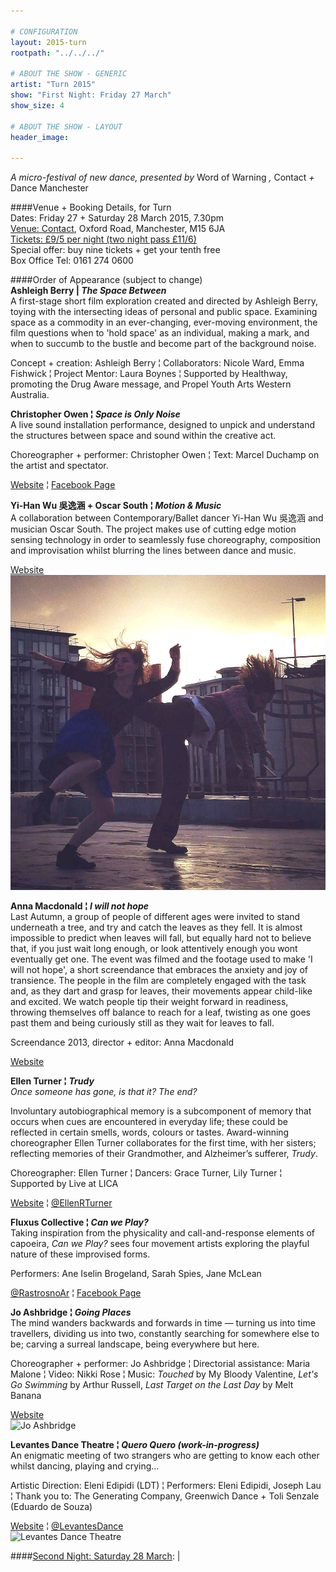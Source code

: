 ```yaml
---

# CONFIGURATION
layout: 2015-turn
rootpath: "../../../"

# ABOUT THE SHOW - GENERIC
artist: "Turn 2015"
show: "First Night: Friday 27 March"
show_size: 4

# ABOUT THE SHOW - LAYOUT
header_image:

---
```

*A micro-festival of new dance, presented by* Word of Warning *,* Contact *+* Dance Manchester       
     
####Venue + Booking Details, for Turn        
Dates: Friday 27 + Saturday 28 March 2015, 7.30pm    
[Venue: Contact](http://contactmcr.com/visit/getting-here), Oxford Road, Manchester, M15 6JA    
[Tickets: £9/5 per night (two night pass £11/6)](http://contactmcr.com/whats-on/30697-turn-2015/booking)        
Special offer: buy nine tickets + get your tenth free    
Box Office Tel: 0161 274 0600    
        
####Order of Appearance (subject to change)      
**Ashleigh Berry | *The Space Between***          
A first-stage short film exploration created and directed by Ashleigh Berry, toying with the intersecting ideas of personal and public space. Examining space as a commodity in an ever-changing, ever-moving environment, the film questions when to 'hold space' as an individual, making a mark, and when to succumb to the bustle and become part of the background noise.

Concept + creation: Ashleigh Berry ¦ Collaborators: Nicole Ward, Emma Fishwick ¦ Project Mentor: Laura Boynes ¦ Supported by Healthway, promoting the Drug Aware message, and Propel Youth Arts Western Australia.        
          
**Christopher Owen ¦ *Space is Only Noise***           
A live sound installation performance, designed to unpick and understand the structures between space and sound within the creative act.       
        
Choreographer + performer: Christopher Owen ¦ Text: Marcel Duchamp on the artist and spectator.       
         
[Website](http://percussivecustomerprojectsblog.wordpress.com) ¦ [Facebook Page](http://www.facebook.com/pages/Percussive-Customer-Projects/294267203937911)
	      
**Yi-Han Wu 吳逸涵 + Oscar South ¦ *Motion & Music***        
A collaboration between Contemporary/Ballet dancer Yi-Han Wu 吳逸涵 and musician Oscar South. The project makes use of cutting edge motion sensing technology in order to seamlessly fuse choreography, composition and improvisation whilst blurring the lines between dance and music.        
          
[Website](http://motionmusic.riseresolution.com)    
![Logiudice](Logiudice.jpg)    

**Anna Macdonald ¦ *I will not hope***        
Last Autumn, a group of people of different ages were invited to stand underneath a tree, and try and catch the leaves as they fell. It is almost impossible to predict when leaves will fall, but equally hard not to believe that, if you just wait long enough, or look attentively enough you wont eventually get one. The event was filmed and the footage used to make 'I will not hope', a short screendance that embraces the anxiety and joy of transience. The people in the film are completely engaged with the task and, as they dart and grasp for leaves, their movements appear child-like and excited. We watch people tip their weight forward in readiness, throwing themselves off balance to reach for a leaf, twisting as one goes past them and being curiously still as they wait for leaves to fall.    
                 
Screendance 2013, director + editor: Anna Macdonald      
          
[Website](http://www.forecastdance.org)     
      
**Ellen Turner ¦ *Trudy***           
*Once someone has gone, is that it? The end?*       
        
Involuntary autobiographical memory is a subcomponent of memory that occurs when cues are encountered in everyday life; these could be reflected in certain smells, words, colours or tastes. Award-winning choreographer Ellen Turner collaborates for the first time, with her sisters; reflecting memories of their Grandmother, and Alzheimer’s sufferer, *Trudy*.     
        
Choreographer: Ellen Turner ¦ Dancers: Grace Turner, Lily Turner ¦ Supported by Live at LICA      
      
[Website](http://ellenturner.webs.com) ¦ [@EllenRTurner](http://twitter.com/EllenRTurner)     
        
**Fluxus Collective ¦ *Can we Play?***        
Taking inspiration from the physicality and call-and-response elements of capoeira, *Can we Play?* sees four movement artists exploring the playful nature of these improvised forms.     
          
Performers: Ane Iselin Brogeland, Sarah Spies, Jane McLean        
           
[@RastrosnoAr](http://twitter.com/RastrosnoAr) ¦ [Facebook Page](http://www.facebook.com/janemcleandanceartist)
           
**Jo Ashbridge ¦ *Going Places***      
The mind wanders backwards and forwards in time — turning us into time travellers, dividing us into two, constantly searching for somewhere else to be; carving a surreal landscape, being everywhere but here.       
          
Choreographer + performer: Jo Ashbridge ¦ Directorial assistance: Maria Malone ¦ Video: Nikki Rose ¦ Music: *Touched* by My Bloody Valentine, *Let's Go Swimming* by Arthur Russell, *Last Target on the Last Day* by Melt Banana         
          
[Website](http://joashbridgedance.wordpress.com)       
![Jo Ashbridge](JoAshbridge1.jpg)    
  
**Levantes Dance Theatre ¦ *Quero Quero (work-in-progress)***        
An enigmatic meeting of two strangers who are getting to know each other whilst dancing, playing and crying…      
           
Artistic Direction: Eleni Edipidi (LDT) ¦ Performers: Eleni Edipidi, Joseph Lau ¦ Thank you to: The Generating Company, Greenwich Dance + Toli Senzale (Eduardo de Souza)        
        
[Website](http://www.levantesdancetheatre.org) ¦ [@LevantesDance](http://twitter.com/LevantesDance)    
![Levantes Dance Theatre](Levantes3.jpg)

####[Second Night: Saturday 28 March](/current/2015-turn/sat):
|